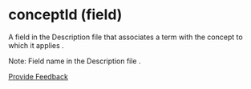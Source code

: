 # conceptId (field)

A field in the Description file that associates a term with the concept to which it applies .

Note: Field name in the Description file .






<a href="https://docs.google.com/forms/d/e/1FAIpQLScTmbZIf0UEQwYDkY27EEWBkaiYkHSbR0_9DmFrMLXoQLyL7Q/viewform?usp=pp_url&entry.1767247133=Release+File+Specification&entry.670899847=conceptId%20%28field%29" class="button primary">Provide Feedback</a>
